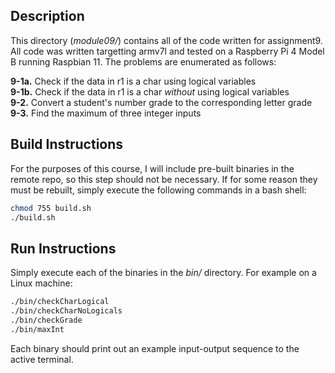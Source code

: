 ## Description

This directory (*module09/*) contains all of the code written for assignment9. All code was written targetting armv7l and tested on a Raspberry Pi 4 Model B running Raspbian 11. The problems are enumerated as follows:

**9-1a.** Check if the data in r1 is a char using logical variables  
**9-1b.** Check if the data in r1 is a char *without* using logical variables  
**9-2.**  Convert a student's number grade to the corresponding letter grade  
**9-3.**  Find the maximum of three integer inputs  

## Build Instructions

For the purposes of this course, I will include pre-built binaries in the remote repo, so this step should not be necessary. If for some reason they must be rebuilt, simply execute the following commands in a bash shell:

```bash
chmod 755 build.sh
./build.sh
```

## Run Instructions

Simply execute each of the binaries in the *bin/* directory. For example on a Linux machine:

```bash
./bin/checkCharLogical
./bin/checkCharNoLogicals
./bin/checkGrade
./bin/maxInt
```

Each binary should print out an example input-output sequence to the active terminal.
